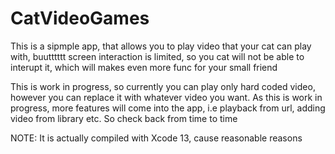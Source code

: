 # CatVideoGames
This is a sipmple app, that allows you to play video that your cat can play with, buutttttt screen interaction is limited, so you cat will not be able to interupt it, which will makes even more func for your small friend

This is work in progress, so currently you can play only hard coded video, however you can replace it with whatever video you want. As this is work in progress, more features will come into the app, i.e playback from url, adding video from library etc. So check back from time to time

NOTE: It is actually compiled with Xcode 13, cause reasonable reasons
